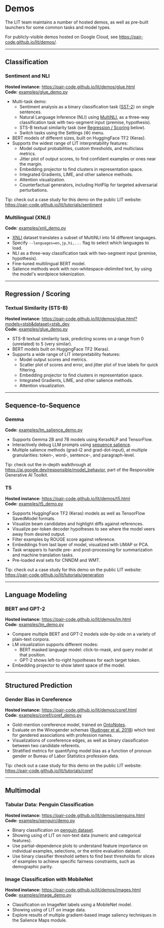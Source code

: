 # Demos

<!-- freshness: { owner: 'lit-dev' reviewed: '2023-08-29' } -->

<!-- [TOC] placeholder - DO NOT REMOVE -->

The LIT team maintains a number of hosted demos, as well as pre-built launchers
for some common tasks and model types.

For publicly-visible demos hosted on Google Cloud, see
https://pair-code.github.io/lit/demos/.

--------------------------------------------------------------------------------

## Classification <!-- DO NOT REMOVE {#classification .demo-section-header} -->

### Sentiment and NLI <!-- DO NOT REMOVE {#glue .demo-header} -->

**Hosted instance:** https://pair-code.github.io/lit/demos/glue.html \
**Code:** [examples/glue_demo.py](https://github.com/PAIR-code/lit/blob/main/lit_nlp/examples/glue_demo.py)

*   Multi-task demo:
    *   Sentiment analysis as a binary classification task
        ([SST-2](https://nlp.stanford.edu/sentiment/treebank.html)) on single
        sentences.
    *   Natural Language Inference (NLI) using
        [MultiNLI](https://cims.nyu.edu/~sbowman/multinli/), as a three-way
        classification task with two-segment input (premise, hypothesis).
    *   STS-B textual similarity task (see
        [Regression / Scoring](#regression-scoring) below).
    *   Switch tasks using the Settings (⚙️) menu.
*   BERT models of different sizes, built on HuggingFace TF2 (Keras).
*   Supports the widest range of LIT interpretability features:
    *   Model output probabilities, custom thresholds, and multiclass metrics.
    *   Jitter plot of output scores, to find confident examples or ones near
        the margin.
    *   Embedding projector to find clusters in representation space.
    *   Integrated Gradients, LIME, and other salience methods.
    *   Attention visualization.
    *   Counterfactual generators, including HotFlip for targeted adversarial
        perturbations.

Tip: check out a case study for this demo on the public LIT website:
https://pair-code.github.io/lit/tutorials/sentiment

### Multilingual (XNLI) <!-- DO NOT REMOVE {#xnli .demo-header} -->

**Code:** [examples/xnli_demo.py](https://github.com/PAIR-code/lit/blob/main/lit_nlp/examples/xnli_demo.py)

*   [XNLI](https://cims.nyu.edu/~sbowman/xnli/) dataset translates a subset of
    MultiNLI into 14 different languages.
*   Specify `--languages=en,jp,hi,...` flag to select which languages to load.
*   NLI as a three-way classification task with two-segment input (premise,
    hypothesis).
*   Fine-tuned multilingual BERT model.
*   Salience methods work with non-whitespace-delimited text, by using the
    model's wordpiece tokenization.

--------------------------------------------------------------------------------

## Regression / Scoring <!-- DO NOT REMOVE {#regression-scoring .demo-section-header} -->

### Textual Similarity (STS-B) <!-- DO NOT REMOVE {#stsb .demo-header} -->

**Hosted instance:** https://pair-code.github.io/lit/demos/glue.html?models=stsb&dataset=stsb_dev \
**Code:** [examples/glue_demo.py](https://github.com/PAIR-code/lit/blob/main/lit_nlp/examples/glue_demo.py)

*   STS-B textual similarity task, predicting scores on a range from 0
    (unrelated) to 5 (very similar).
*   BERT models built on HuggingFace TF2 (Keras).
*   Supports a wide range of LIT interpretability features:
    *   Model output scores and metrics.
    *   Scatter plot of scores and error, and jitter plot of true labels for
        quick filtering.
    *   Embedding projector to find clusters in representation space.
    *   Integrated Gradients, LIME, and other salience methods.
    *   Attention visualization.

--------------------------------------------------------------------------------

## Sequence-to-Sequence <!-- DO NOT REMOVE {#seq2seq .demo-section-header} -->

### Gemma <!-- DO NOT REMOVE {#gemma .demo-header} -->

**Code:** [examples/lm_salience_demo.py](https://github.com/PAIR-code/lit/blob/main/lit_nlp/examples/lm_salience_demo.py)

*   Supports Gemma 2B and 7B models using KerasNLP and TensorFlow.
*   Interactively debug LLM prompts using
    [sequence salience](./components.md#sequence-salience).
*   Multiple salience methods (grad-l2 and grad-dot-input), at multiple
    granularities: token-, word-, sentence-, and paragraph-level.

Tip: check out the in-depth walkthrough at
https://ai.google.dev/responsible/model_behavior, part of the Responsible
Generative AI Toolkit.

### T5 <!-- DO NOT REMOVE {#t5 .demo-header} -->

**Hosted instance:** https://pair-code.github.io/lit/demos/t5.html \
**Code:** [examples/t5_demo.py](https://github.com/PAIR-code/lit/blob/main/lit_nlp/examples/t5_demo.py)

*   Supports HuggingFace TF2 (Keras) models as well as TensorFlow SavedModel
    formats.
*   Visualize beam candidates and highlight diffs against references.
*   Visualize per-token decoder hypotheses to see where the model veers away
    from desired output.
*   Filter examples by ROUGE score against reference.
*   Embeddings from last layer of model, visualized with UMAP or PCA.
*   Task wrappers to handle pre- and post-processing for summarization and
    machine translation tasks.
*   Pre-loaded eval sets for CNNDM and WMT.

Tip: check out a case study for this demo on the public LIT website:
https://pair-code.github.io/lit/tutorials/generation

--------------------------------------------------------------------------------

## Language Modeling <!-- DO NOT REMOVE {#lm .demo-section-header} -->

### BERT and GPT-2 <!-- DO NOT REMOVE {#bert .demo-header} -->

**Hosted instance:** https://pair-code.github.io/lit/demos/lm.html \
**Code:** [examples/lm_demo.py](https://github.com/PAIR-code/lit/blob/main/lit_nlp/examples/lm_demo.py)

*   Compare multiple BERT and GPT-2 models side-by-side on a variety of
    plain-text corpora.
*   LM visualization supports different modes:
    *   BERT masked language model: click-to-mask, and query model at that
        position.
    *   GPT-2 shows left-to-right hypotheses for each target token.
*   Embedding projector to show latent space of the model.

--------------------------------------------------------------------------------

## Structured Prediction <!-- DO NOT REMOVE {#structured .demo-section-header} -->

### Gender Bias in Coreference <!-- DO NOT REMOVE {#coref .demo-header} -->

**Hosted instance:** https://pair-code.github.io/lit/demos/coref.html \
**Code:** [examples/coref/coref_demo.py](https://github.com/PAIR-code/lit/blob/main/lit_nlp/examples/coref/coref_demo.py)

*   Gold-mention coreference model, trained on
    [OntoNotes](https://catalog.ldc.upenn.edu/LDC2013T19).
*   Evaluate on the Winogender schemas
    ([Rudinger et al. 2018](https://arxiv.org/abs/1804.09301)) which test for
    gendered associations with profession names.
*   Visualizations of coreference edges, as well as binary classification
    between two candidate referents.
*   Stratified metrics for quantifying model bias as a function of pronoun
    gender or Bureau of Labor Statistics profession data.

Tip: check out a case study for this demo on the public LIT website:
https://pair-code.github.io/lit/tutorials/coref

--------------------------------------------------------------------------------

## Multimodal <!-- DO NOT REMOVE {#multimodal .demo-section-header} -->

### Tabular Data: Penguin Classification <!-- DO NOT REMOVE {#penguin .demo-header} -->

**Hosted instance:** https://pair-code.github.io/lit/demos/penguins.html \
**Code:** [examples/penguin/demo.py](https://github.com/PAIR-code/lit/blob/main/lit_nlp/examples/penguin/demo.py)

*   Binary classification on
    [penguin dataset](https://www.tensorflow.org/datasets/catalog/penguins).
*   Showing using of LIT on non-text data (numeric and categorical features).
*   Use partial-dependence plots to understand feature importance on individual
    examples, selections, or the entire evaluation dataset.
*   Use binary classifier threshold setters to find best thresholds for slices
    of examples to achieve specific fairness constraints, such as demographic
    parity.

### Image Classification with MobileNet <!-- DO NOT REMOVE {#mobilenet .demo-header} -->

**Hosted instance:** https://pair-code.github.io/lit/demos/images.html \
**Code:** [examples/image_demo.py](https://github.com/PAIR-code/lit/blob/main/lit_nlp/examples/image_demo.py)

*   Classification on ImageNet labels using a MobileNet model.
*   Showing using of LIT on image data.
*   Explore results of multiple gradient-based image saliency techniques in the
    Salience Maps module.
